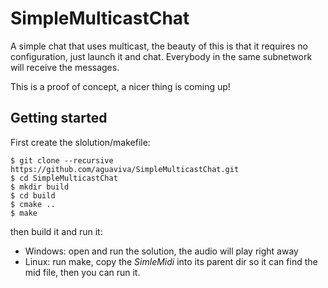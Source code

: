 # SimpleMulticastChat

A simple chat that uses multicast, the beauty of this is that it requires no configuration, just launch it and chat. Everybody in the same subnetwork will receive the messages.

This is a proof of concept, a nicer thing is coming up!

## Getting started
First create the slolution/makefile:
```
$ git clone --recursive https://github.com/aguaviva/SimpleMulticastChat.git
$ cd SimpleMulticastChat
$ mkdir build
$ cd build
$ cmake ..
$ make
```

then build it and run it:
- Windows: open and run the solution, the audio will play right away
- Linux: run make, copy the *SimleMidi* into its parent dir so it can find the mid file, then you can run it.
